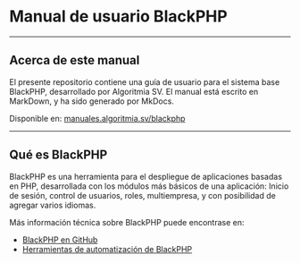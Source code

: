# Manual de usuario BlackPHP

---

## Acerca de este manual

El presente repositorio contiene una guía de usuario para el sistema base BlackPHP, desarrollado por Algoritmia SV. El manual está escrito en MarkDown, y ha sido generado por MkDocs.

Disponible en: [manuales.algoritmia.sv/blackphp](https://manuales.algoritmia.sv/blackphp)

---

## Qué es BlackPHP

BlackPHP es una herramienta para el despliegue de aplicaciones basadas en PHP, desarrollada con los módulos más básicos de una aplicación: Inicio de sesión, control de usuarios, roles, multiempresa, y con posibilidad de agregar varios idiomas.

Más información técnica sobre BlackPHP puede encontrase en:

- [BlackPHP en GitHub](https://github.com/AlgoritmiaSV/BlackPHP)
- [Herramientas de automatización de BlackPHP](https://github.com/AlgoritmiaSV/BlackPHPUpdater)
